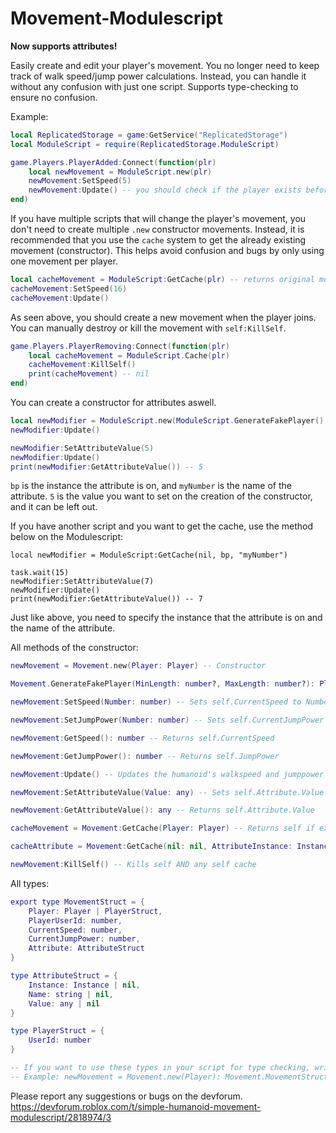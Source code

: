 # Movement-Modulescript

__**Now supports attributes!**__

Easily create and edit your player's movement. You no longer need to keep track of walk speed/jump power calculations. Instead, you can handle it without any confusion with just one script.
Supports type-checking to ensure no confusion.

Example:

```lua
local ReplicatedStorage = game:GetService("ReplicatedStorage")
local ModuleScript = require(ReplicatedStorage.ModuleScript)

game.Players.PlayerAdded:Connect(function(plr)
	local newMovement = ModuleScript.new(plr)
	newMovement:SetSpeed(5)
	newMovement:Update() -- you should check if the player exists before updating, this is an example
end)
```

If you have multiple scripts that will change the player's movement, you don't need to create multiple ```.new``` constructor movements. Instead, it is recommended that you use the ```cache``` system to get the already existing movement (constructor).
This helps avoid confusion and bugs by only using one movement per player. 

```lua
local cacheMovement = ModuleScript:GetCache(plr) -- returns original movement or nil; recommended you check for nil after calling it
cacheMovement:SetSpeed(16)
cacheMovement:Update()
```

As seen above, you should create a new movement when the player joins.
You can manually destroy or kill the movement with ```self:KillSelf```.

```lua
game.Players.PlayerRemoving:Connect(function(plr)
	local cacheMovement = ModuleScript.Cache(plr)
	cacheMovement:KillSelf()
	print(cacheMovement) -- nil
end)
```

You can create a constructor for attributes aswell.
```lua
local newModifier = ModuleScript.new(ModuleScript.GenerateFakePlayer(), bp, "myNumber", 5)
newModifier:Update()

newModifier:SetAttributeValue(5)
newModifier:Update()
print(newModifier:GetAttributeValue()) -- 5

```

```bp``` is the instance the attribute is on, and ```myNumber``` is the name of the attribute.
```5``` is the value you want to set on the creation of the constructor, and it can be left out.

If you have another script and you want to get the cache, use the method below on the Modulescript:
```
local newModifier = ModuleScript:GetCache(nil, bp, "myNumber")

task.wait(15)
newModifier:SetAttributeValue(7)
newModifier:Update()
print(newModifier:GetAttributeValue()) -- 7
```

Just like above, you need to specify the instance that the attribute is on and the name of the attribute.

All methods of the constructor:

```lua
newMovement = Movement.new(Player: Player) -- Constructor 

Movement.GenerateFakePlayer(MinLength: number?, MaxLength: number?): PlayerStruct -- Min and max length represent the min and max of random when generating a UserId for the player.

newMovement:SetSpeed(Number: number) -- Sets self.CurrentSpeed to Number. IMPORTANT: This does NOT set the humanoid's walkspeed/jumppower! Use :Update() instead.

newMovement:SetJumpPower(Number: number) -- Sets self.CurrentJumpPower to Number. IMPORTANT: This does NOT set the humanoid's walkspeed/jumppower! Use :Update() instead.

newMovement:GetSpeed(): number -- Returns self.CurrentSpeed

newMovement:GetJumpPower(): number -- Returns self.JumpPower

newMovement:Update() -- Updates the humanoid's walkspeed and jumppower to the self.CurrentSpeed and self.CurrentJumpPower and any attributes.

newMovement:SetAttributeValue(Value: any) -- Sets self.Attribute.Value to Value. IMPORTANT: This does NOT set the attributes value! Use :Update() instead.

newMovement:GetAttributeValue(): any -- Returns self.Attribute.Value

cacheMovement = Movement:GetCache(Player: Player) -- Returns self if exists, else returns nil

cacheAttribute = Movement:GetCache(nil: nil, AttributeInstance: Instance, AttributeName: string) -- Nil helps the method know you aren't trying to get a player's cache.

newMovement:KillSelf() -- Kills self AND any self cache
```

All types:

```lua
export type MovementStruct = {
	Player: Player | PlayerStruct,
	PlayerUserId: number,
	CurrentSpeed: number,
	CurrentJumpPower: number,
	Attribute: AttributeStruct
}

type AttributeStruct = {
	Instance: Instance | nil, 
	Name: string | nil, 
	Value: any | nil
}

type PlayerStruct = {
	UserId: number
}

-- If you want to use these types in your script for type checking, write 'export' before 'type' like MovementStruct does.
-- Example: newMovement = Movement.new(Player): Movement.MovementStruct
```

Please report any suggestions or bugs on the devforum.
https://devforum.roblox.com/t/simple-humanoid-movement-modulescript/2818974/3
